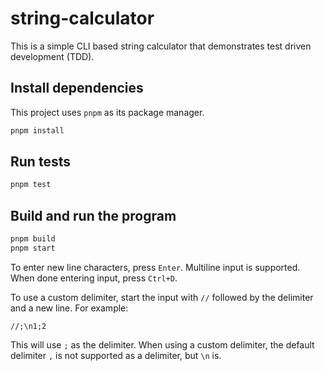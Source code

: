 # string-calculator

This is a simple CLI based string calculator that demonstrates test driven development (TDD).

## Install dependencies

This project uses `pnpm` as its package manager.

```bash
pnpm install
```

## Run tests

```bash
pnpm test
```

## Build and run the program

```bash
pnpm build
pnpm start
```

To enter new line characters, press `Enter`. Multiline input is supported. When done entering input, press `Ctrl+D`.

To use a custom delimiter, start the input with `//` followed by the delimiter and a new line. For example:

```
//;\n1;2
```

This will use `;` as the delimiter.
When using a custom delimiter, the default delimiter `,` is not supported as a delimiter, but `\n` is.
